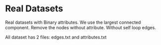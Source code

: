 # Real Datasets 
Real datasets with Binary attributes.
We use the largest connected component.
Remove the nodes without attribute.
Without self loop edges.

All dataset has 2 files: edges.txt and attributes.txt
